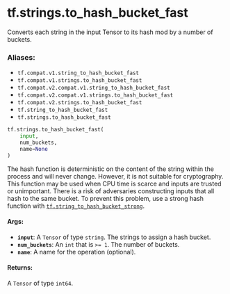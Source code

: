 <div itemscope itemtype="http://developers.google.com/ReferenceObject">
<meta itemprop="name" content="tf.strings.to_hash_bucket_fast" />
<meta itemprop="path" content="Stable" />
</div>

# tf.strings.to_hash_bucket_fast

Converts each string in the input Tensor to its hash mod by a number of buckets.

### Aliases:

* `tf.compat.v1.string_to_hash_bucket_fast`
* `tf.compat.v1.strings.to_hash_bucket_fast`
* `tf.compat.v2.compat.v1.string_to_hash_bucket_fast`
* `tf.compat.v2.compat.v1.strings.to_hash_bucket_fast`
* `tf.compat.v2.strings.to_hash_bucket_fast`
* `tf.string_to_hash_bucket_fast`
* `tf.strings.to_hash_bucket_fast`

``` python
tf.strings.to_hash_bucket_fast(
    input,
    num_buckets,
    name=None
)
```

<!-- Placeholder for "Used in" -->

The hash function is deterministic on the content of the string within the
process and will never change. However, it is not suitable for cryptography.
This function may be used when CPU time is scarce and inputs are trusted or
unimportant. There is a risk of adversaries constructing inputs that all hash
to the same bucket. To prevent this problem, use a strong hash function with
<a href="../../tf/strings/to_hash_bucket_strong.md"><code>tf.string_to_hash_bucket_strong</code></a>.

#### Args:


* <b>`input`</b>: A `Tensor` of type `string`. The strings to assign a hash bucket.
* <b>`num_buckets`</b>: An `int` that is `>= 1`. The number of buckets.
* <b>`name`</b>: A name for the operation (optional).


#### Returns:

A `Tensor` of type `int64`.

